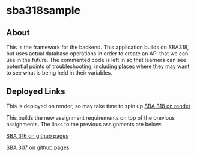 # sba318sample

## About
This is the framework for the backend.  This application builds on SBA318, but uses actual database operations in order to create an API that we can use in the future.
The commented code is left in so that learners can see potential points of troubleshooting, including places where they may want to see what is being held in their variables.

## Deployed Links
This is deployed on render, so may take time to spin up
[SBA 318 on render](https://sba318sample.onrender.com/)

This builds the new assignment requirements on top of the previous assignments.  The links to the previous assignments are below:

[SBA 316 on github pages](https://cmtakara.github.io/sba316sample/index.html)

[SBA 307 on github pages](https://cmtakara.github.io/sba307sample/)